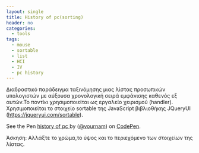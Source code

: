 ```yaml
---
layout: single
title: History of pc(sorting)
header: no
categories:
  - tools
tags:
  - mouse
  - sortable
  - list
  - HCI
  - IV
  - pc history
---
```


Διαδραστικό παράδειγμα ταξινόμησης μιας λίστας προσωπικών υπολογιστών με αύξουσα χρονολογική σειρά εμφάνισης καθενός εξ αυτών.Το ποντίκι χρησιμοποιείται ως εργαλείο χειρισμού (handler). Χρησιμοποιείται το στοιχείο sortable της JavaScript βιβλιοθήκης JQueryUI (https://jqueryui.com/sortable).

<p data-height="350" data-theme-id="17517" data-slug-hash="vOoyJG" data-default-tab="result" data-user="vournam" class='codepen'>See the Pen <a href='https://codepen.io/vournam/pen/oNepLQe'>history of pc </a> by (<a href='https://codepen.io/vournam'>@vournam</a>) on <a href='https://codepen.io'>CodePen</a>.</p>
<script async src="//assets.codepen.io/assets/embed/ei.js"></script>

Άσκηση: Αλλάξτε το χρώμα,το ύψος και το περιεχόμενο των στοιχείων της λίστας.
